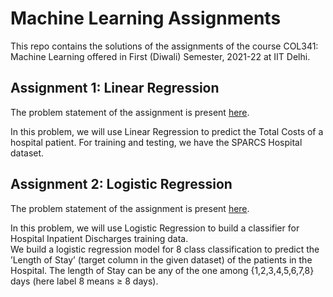 # Machine Learning Assignments
This repo contains the solutions of the assignments of the course COL341: Machine Learning offered in First (Diwali) Semester, 2021-22 at IIT Delhi.

## Assignment 1: Linear Regression
The problem statement of the assignment is present [here](./A1-Linear-Regression/A1-PS.pdf). 

In this problem, we will use Linear Regression to predict the Total Costs of a hospital patient. For training and testing, we have the SPARCS Hospital dataset. 

## Assignment 2: Logistic Regression
The problem statement of the assignment is present [here](./A2-Logistic-Regression/A2-PS.pdf). 

In this problem, we will use Logistic Regression to build a classifier for Hospital Inpatient Discharges training data. \
We build a logistic regression model for 8 class classification to predict the ’Length
of Stay’ (target column in the given dataset) of the patients in the Hospital. The length of Stay can be any of the one among {1,2,3,4,5,6,7,8} days (here label 8 means ≥ 8 days). 